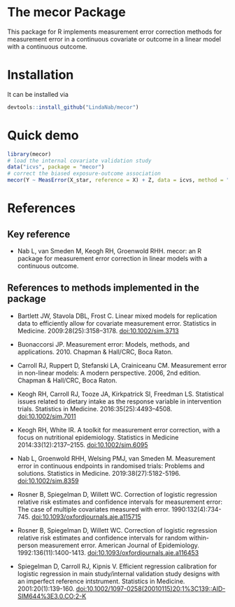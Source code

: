 <!-- README.md is generated from README.Rmd. Please edit that file -->

The mecor Package
=================

This package for R implements measurement error correction methods for
measurement error in a continuous covariate or outcome in a linear model
with a continuous outcome.

Installation
============

It can be installed via

``` r
devtools::install_github("LindaNab/mecor")
```

Quick demo
==========

``` r
library(mecor)
# load the internal covariate validation study
data("icvs", package = "mecor")
# correct the biased exposure-outcome association
mecor(Y ~ MeasError(X_star, reference = X) + Z, data = icvs, method = "standard")
```

References
==========

Key reference
-------------

-   Nab L, van Smeden M, Keogh RH, Groenwold RHH. mecor: an R package
    for measurement error correction in linear models with a continuous
    outcome.

References to methods implemented in the package
------------------------------------------------

-   Bartlett JW, Stavola DBL, Frost C. Linear mixed models for
    replication data to efficiently allow for covariate measurement
    error. Statistics in Medicine. 2009:28(25):3158–3178.
    <doi:10.1002/sim.3713>

-   Buonaccorsi JP. Measurement error: Models, methods, and
    applications. 2010. Chapman & Hall/CRC, Boca Raton.

-   Carroll RJ, Ruppert D, Stefanski LA, Crainiceanu CM. Measurement
    error in non-linear models: A modern perspective. 2006, 2nd edition.
    Chapman & Hall/CRC, Boca Raton.

-   Keogh RH, Carroll RJ, Tooze JA, Kirkpatrick SI, Freedman LS.
    Statistical issues related to dietary intake as the response
    variable in intervention trials. Statistics in Medicine.
    2016:35(25):4493–4508. <doi:10.1002/sim.7011>

-   Keogh RH, White IR. A toolkit for measurement error correction, with
    a focus on nutritional epidemiology. Statistics in Medicine
    2014:33(12):2137–2155. <doi:10.1002/sim.6095>

-   Nab L, Groenwold RHH, Welsing PMJ, van Smeden M. Measurement error
    in continuous endpoints in randomised trials: Problems and
    solutions. Statistics in Medicine. 2019:38(27):5182-5196.
    <doi:10.1002/sim.8359>

-   Rosner B, Spiegelman D, Willett WC. Correction of logistic
    regression relative risk estimates and confidence intervals for
    measurement error: The case of multiple covariates measured with
    error. 1990:132(4):734-745. <doi:10.1093/oxfordjournals.aje.a115715>

-   Rosner B, Spiegelman D, Willett WC. Correction of logistic
    regression relative risk estimates and confidence intervals for
    random within-person measurement error. American Journal of
    Epidemiology. 1992:136(11):1400-1413.
    <doi:10.1093/oxfordjournals.aje.a116453>

-   Spiegelman D, Carroll RJ, Kipnis V. Efficient regression calibration
    for logistic regression in main study/internal validation study
    designs with an imperfect reference intstrument. Statistics in
    Medicine. 2001:20(1):139-160.
    <doi:10.1002/1097-0258(20010115)20:1%3C139::AID-SIM644%3E3.0.CO;2-K>

